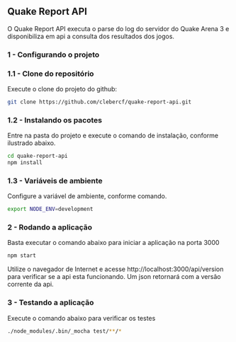 ## Quake Report API

O Quake Report API executa o parse do log do servidor do Quake Arena 3 e disponibiliza em api a consulta dos resultados dos jogos.

### 1 - Configurando o projeto

### 1.1 - Clone do repositório

Execute o clone do projeto do github:
```bash
git clone https://github.com/clebercf/quake-report-api.git
```

### 1.2 - Instalando os pacotes

Entre na pasta do projeto e execute o comando de instalação, conforme ilustrado abaixo.
```bash
cd quake-report-api
npm install
```

### 1.3 - Variáveis de ambiente

Configure a variável de ambiente, conforme comando.
```bash
export NODE_ENV=development
```

### 2 - Rodando a aplicação

Basta executar o comando abaixo para iniciar a aplicação na porta 3000
```bash
npm start
```

Utilize o navegador de Internet e acesse http://localhost:3000/api/version para verificar se a api esta funcionando. Um json retornará com a versão corrente da api.

### 3 - Testando a aplicação

Execute o comando abaixo para verificar os testes
```bash
./node_modules/.bin/_mocha test/**/*
```